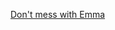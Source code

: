 ---
layout: post
wordpress_id: 966
wordpress_url: http://noesbueno.com/archives/966
date: '2011-01-14 12:00:39 -0600'
date_gmt: '2011-01-14 17:00:39 -0600'
body: |
  <p><a href="http://www.epicponyz.com/2011/01/dont-mess-with-emma.html">Don't mess with Emma</a></p>
---